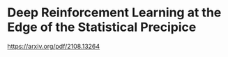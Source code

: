 # Deep Reinforcement Learning at the Edge of the Statistical Precipice

https://arxiv.org/pdf/2108.13264

